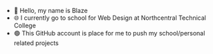 - 👋 Hello, my name is Blaze
- 🌐 I currently go to school for Web Design at Northcentral Technical College
- 🟢 This GitHub account is place for me to push my school/personal related projects
